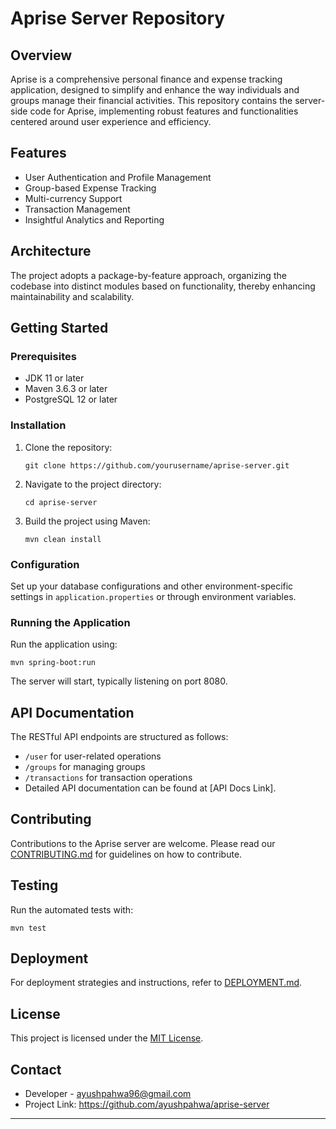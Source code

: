 # Aprise Server Repository

## Overview
Aprise is a comprehensive personal finance and expense tracking application, designed to simplify and enhance the way individuals and groups manage their financial activities. This repository contains the server-side code for Aprise, implementing robust features and functionalities centered around user experience and efficiency.

## Features
- User Authentication and Profile Management
- Group-based Expense Tracking
- Multi-currency Support
- Transaction Management
- Insightful Analytics and Reporting

## Architecture
The project adopts a package-by-feature approach, organizing the codebase into distinct modules based on functionality, thereby enhancing maintainability and scalability.

## Getting Started

### Prerequisites
- JDK 11 or later
- Maven 3.6.3 or later
- PostgreSQL 12 or later

### Installation
1. Clone the repository:
   ```
   git clone https://github.com/yourusername/aprise-server.git
   ```
2. Navigate to the project directory:
   ```
   cd aprise-server
   ```
3. Build the project using Maven:
   ```
   mvn clean install
   ```

### Configuration
Set up your database configurations and other environment-specific settings in `application.properties` or through environment variables.

### Running the Application
Run the application using:
```
mvn spring-boot:run
```
The server will start, typically listening on port 8080.

## API Documentation
The RESTful API endpoints are structured as follows:
- `/user` for user-related operations
- `/groups` for managing groups
- `/transactions` for transaction operations
- Detailed API documentation can be found at [API Docs Link].

## Contributing
Contributions to the Aprise server are welcome. Please read our [CONTRIBUTING.md](CONTRIBUTING.md) for guidelines on how to contribute.

## Testing
Run the automated tests with:
```
mvn test
```

## Deployment
For deployment strategies and instructions, refer to [DEPLOYMENT.md](DEPLOYMENT.md).

## License
This project is licensed under the [MIT License](LICENSE).

## Contact
- Developer - ayushpahwa96@gmail.com
- Project Link: https://github.com/ayushpahwa/aprise-server

---
